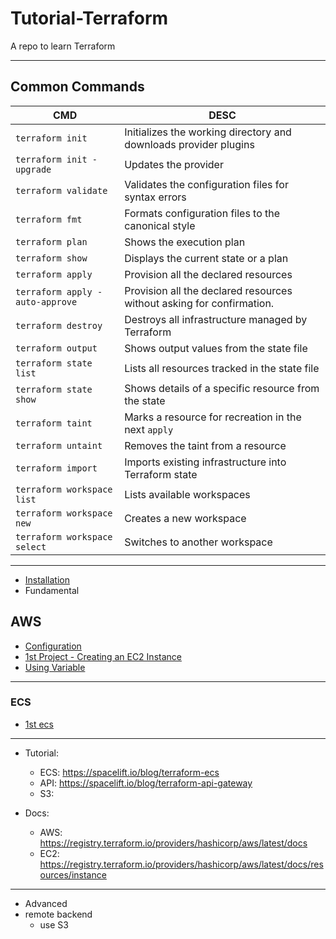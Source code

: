 # Tutorial-Terraform

A repo to learn Terraform

---

## Common Commands

| CMD                             | DESC                                                                  |
| ------------------------------- | --------------------------------------------------------------------- |
| `terraform init`                | Initializes the working directory and downloads provider plugins      |
| `terraform init -upgrade`       | Updates the provider                                                  |
| `terraform validate`            | Validates the configuration files for syntax errors                   |
| `terraform fmt`                 | Formats configuration files to the canonical style                    |
| `terraform plan`                | Shows the execution plan                                              |
| `terraform show`                | Displays the current state or a plan                                  |
| `terraform apply`               | Provision all the declared resources                                  |
| `terraform apply -auto-approve` | Provision all the declared resources without asking for confirmation. |
| `terraform destroy`             | Destroys all infrastructure managed by Terraform                      |
| `terraform output`              | Shows output values from the state file                               |
| `terraform state list`          | Lists all resources tracked in the state file                         |
| `terraform state show`          | Shows details of a specific resource from the state                   |
| `terraform taint`               | Marks a resource for recreation in the next `apply`                   |
| `terraform untaint`             | Removes the taint from a resource                                     |
| `terraform import`              | Imports existing infrastructure into Terraform state                  |
| `terraform workspace list`      | Lists available workspaces                                            |
| `terraform workspace new`       | Creates a new workspace                                               |
| `terraform workspace select`    | Switches to another workspace                                         |

---

- [Installation](./installation/installation.md)
- Fundamental

## AWS

- [Configuration](./aws/configuration/configuration.md)
- [1st Project - Creating an EC2 Instance](./aws/ec2_1st_instance/ec2_1st_instance.md)
- [Using Variable](./aws/ec2_variable/ec2_variable.md)

---

### ECS

- [1st ecs](./aws/ecs_1st/ecs_1st.md)

---

- Tutorial:

  - ECS: https://spacelift.io/blog/terraform-ecs
  - API: https://spacelift.io/blog/terraform-api-gateway
  - S3:

- Docs:

  - AWS: https://registry.terraform.io/providers/hashicorp/aws/latest/docs
  - EC2: https://registry.terraform.io/providers/hashicorp/aws/latest/docs/resources/instance

---

- Advanced
- remote backend
  - use S3
